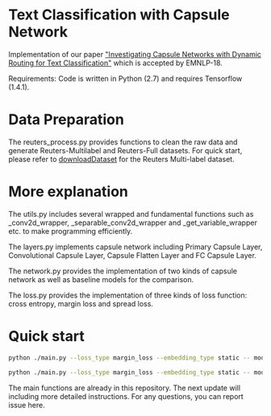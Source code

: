 # Text Classification with Capsule Network
Implementation of our paper 
["Investigating Capsule Networks with Dynamic Routing for Text Classification"](https://arxiv.org/pdf/1804.00538.pdf) which is accepted by EMNLP-18.

Requirements: Code is written in Python (2.7) and requires Tensorflow (1.4.1).

# Data Preparation
The reuters_process.py provides functions to clean the raw data and generate Reuters-Multilabel and Reuters-Full datasets. For quick start, please refer to [downloadDataset](https://drive.google.com/open?id=1a4rB6B1FDf7epZZlwXIppaSA7Nr8wSpt) for the Reuters Multi-label dataset.

# More explanation 
The utils.py includes several wrapped and fundamental functions such as _conv2d_wrapper, _separable_conv2d_wrapper and _get_variable_wrapper etc. to make programming efficiently.

The layers.py implements capsule network including Primary Capsule Layer, Convolutional Capsule Layer, Capsule Flatten Layer and FC Capsule Layer.

The network.py provides the implementation of two kinds of capsule network as well as baseline models for the comparison.

The loss.py provides the implementation of three kinds of loss function: cross entropy, margin loss and spread loss.

# Quick start

```bash
python ./main.py --loss_type margin_loss --embedding_type static -- model_type CNN --learning_rate 0.0005

python ./main.py --loss_type margin_loss --embedding_type static -- model_type capsule-A --learning_rate 0.001
```

The main functions are already in this repository. The next update will including more detailed instructions. For any questions, you can report issue here.
